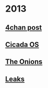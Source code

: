 # 2013

## [4chan post](01.4chan)

## [Cicada OS](02.cicadaOS)

## [The Onions](03.theonions)

## [Leaks](04.leaks)

